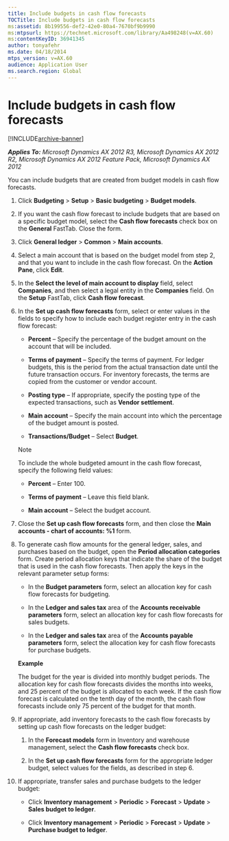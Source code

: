 ```yaml
---
title: Include budgets in cash flow forecasts
TOCTitle: Include budgets in cash flow forecasts
ms:assetid: 8b199556-def2-42e0-80a4-7670bf9b9990
ms:mtpsurl: https://technet.microsoft.com/library/Aa498248(v=AX.60)
ms:contentKeyID: 36941345
author: tonyafehr
ms.date: 04/18/2014
mtps_version: v=AX.60
audience: Application User
ms.search.region: Global
---
```


# Include budgets in cash flow forecasts 


[!INCLUDE[archive-banner](includes/archive-banner.md)]


_**Applies To:** Microsoft Dynamics AX 2012 R3, Microsoft Dynamics AX 2012 R2, Microsoft Dynamics AX 2012 Feature Pack, Microsoft Dynamics AX 2012_

You can include budgets that are created from budget models in cash flow forecasts.

1.  Click **Budgeting** \> **Setup** \> **Basic budgeting** \> **Budget models**.

2.  If you want the cash flow forecast to include budgets that are based on a specific budget model, select the **Cash flow forecasts** check box on the **General** FastTab. Close the form.

3.  Click **General ledger** \> **Common** \> **Main accounts**.

4.  Select a main account that is based on the budget model from step 2, and that you want to include in the cash flow forecast. On the **Action Pane**, click **Edit**.

5.  In the **Select the level of main account to display** field, select **Companies**, and then select a legal entity in the **Companies** field. On the **Setup** FastTab, click **Cash flow forecast**.

6.  In the **Set up cash flow forecasts** form, select or enter values in the fields to specify how to include each budget register entry in the cash flow forecast:
    
      - **Percent** – Specify the percentage of the budget amount on the account that will be included.
    
      - **Terms of payment** – Specify the terms of payment. For ledger budgets, this is the period from the actual transaction date until the future transaction occurs. For inventory forecasts, the terms are copied from the customer or vendor account.
    
      - **Posting type** – If appropriate, specify the posting type of the expected transactions, such as **Vendor settlement**.
    
      - **Main account** – Specify the main account into which the percentage of the budget amount is posted.
    
      - **Transactions/Budget** – Select **Budget**.
    

    > [!NOTE]
    > <P>To include the whole budgeted amount in the cash flow forecast, specify the following field values:</P>
    > <UL>
    > <LI>
    > <P><STRONG>Percent</STRONG> – Enter 100.</P>
    > <LI>
    > <P><STRONG>Terms of payment</STRONG> – Leave this field blank.</P>
    > <LI>
    > <P><STRONG>Main account</STRONG> – Select the budget account.</P></LI></UL>



7.  Close the **Set up cash flow forecasts** form, and then close the **Main accounts - chart of accounts: %1** form.

8.  To generate cash flow amounts for the general ledger, sales, and purchases based on the budget, open the **Period allocation categories** form. Create period allocation keys that indicate the share of the budget that is used in the cash flow forecasts. Then apply the keys in the relevant parameter setup forms:
    
      - In the **Budget parameters** form, select an allocation key for cash flow forecasts for budgeting.
    
      - In the **Ledger and sales tax** area of the **Accounts receivable parameters** form, select an allocation key for cash flow forecasts for sales budgets.
    
      - In the **Ledger and sales tax** area of the **Accounts payable parameters** form, select the allocation key for cash flow forecasts for purchase budgets.
    
    **Example**
    
    The budget for the year is divided into monthly budget periods. The allocation key for cash flow forecasts divides the months into weeks, and 25 percent of the budget is allocated to each week. If the cash flow forecast is calculated on the tenth day of the month, the cash flow forecasts include only 75 percent of the budget for that month.

9.  If appropriate, add inventory forecasts to the cash flow forecasts by setting up cash flow forecasts on the ledger budget:
    
    1.  In the **Forecast models** form in Inventory and warehouse management, select the **Cash flow forecasts** check box.
    
    2.  In the **Set up cash flow forecasts** form for the appropriate ledger budget, select values for the fields, as described in step 6.

10. If appropriate, transfer sales and purchase budgets to the ledger budget:
    
      - Click **Inventory management** \> **Periodic** \> **Forecast** \> **Update** \> **Sales budget to ledger**.
    
      - Click **Inventory management** \> **Periodic** \> **Forecast** \> **Update** \> **Purchase budget to ledger**.

  



